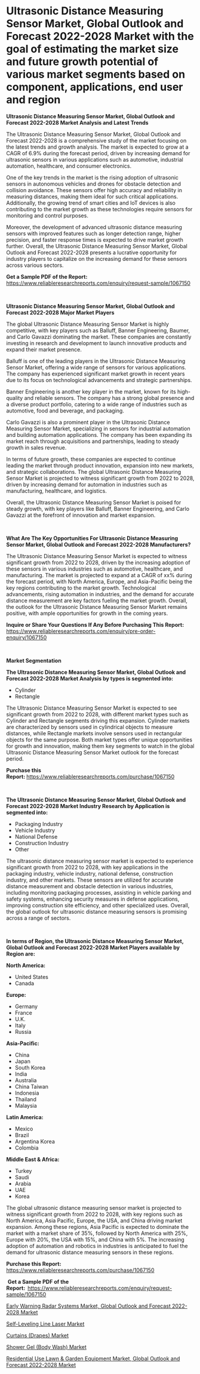 <p><h1>Ultrasonic Distance Measuring Sensor Market, Global Outlook and Forecast 2022-2028 Market with the goal of estimating the market size and future growth potential of various market segments based on component, applications, end user and region</h1></p><p><strong>Ultrasonic Distance Measuring Sensor Market, Global Outlook and Forecast 2022-2028 Market Analysis and Latest Trends</strong></p>
<p><p>The Ultrasonic Distance Measuring Sensor Market, Global Outlook and Forecast 2022-2028 is a comprehensive study of the market focusing on the latest trends and growth analysis. The market is expected to grow at a CAGR of 6.9% during the forecast period, driven by increasing demand for ultrasonic sensors in various applications such as automotive, industrial automation, healthcare, and consumer electronics. </p><p>One of the key trends in the market is the rising adoption of ultrasonic sensors in autonomous vehicles and drones for obstacle detection and collision avoidance. These sensors offer high accuracy and reliability in measuring distances, making them ideal for such critical applications. Additionally, the growing trend of smart cities and IoT devices is also contributing to the market growth as these technologies require sensors for monitoring and control purposes. </p><p>Moreover, the development of advanced ultrasonic distance measuring sensors with improved features such as longer detection range, higher precision, and faster response times is expected to drive market growth further. Overall, the Ultrasonic Distance Measuring Sensor Market, Global Outlook and Forecast 2022-2028 presents a lucrative opportunity for industry players to capitalize on the increasing demand for these sensors across various sectors.</p></p>
<p><strong>Get a Sample PDF of the Report:&nbsp;</strong> <a href="https://www.reliableresearchreports.com/enquiry/request-sample/1067150">https://www.reliableresearchreports.com/enquiry/request-sample/1067150</a></p>
<p>&nbsp;</p>
<p><strong>Ultrasonic Distance Measuring Sensor Market, Global Outlook and Forecast 2022-2028 Major Market Players</strong></p>
<p><p>The global Ultrasonic Distance Measuring Sensor Market is highly competitive, with key players such as Balluff, Banner Engineering, Baumer, and Carlo Gavazzi dominating the market. These companies are constantly investing in research and development to launch innovative products and expand their market presence.</p><p>Balluff is one of the leading players in the Ultrasonic Distance Measuring Sensor Market, offering a wide range of sensors for various applications. The company has experienced significant market growth in recent years due to its focus on technological advancements and strategic partnerships.</p><p>Banner Engineering is another key player in the market, known for its high-quality and reliable sensors. The company has a strong global presence and a diverse product portfolio, catering to a wide range of industries such as automotive, food and beverage, and packaging.</p><p>Carlo Gavazzi is also a prominent player in the Ultrasonic Distance Measuring Sensor Market, specializing in sensors for industrial automation and building automation applications. The company has been expanding its market reach through acquisitions and partnerships, leading to steady growth in sales revenue.</p><p>In terms of future growth, these companies are expected to continue leading the market through product innovation, expansion into new markets, and strategic collaborations. The global Ultrasonic Distance Measuring Sensor Market is projected to witness significant growth from 2022 to 2028, driven by increasing demand for automation in industries such as manufacturing, healthcare, and logistics.</p><p>Overall, the Ultrasonic Distance Measuring Sensor Market is poised for steady growth, with key players like Balluff, Banner Engineering, and Carlo Gavazzi at the forefront of innovation and market expansion.</p></p>
<p>&nbsp;</p>
<p><strong>What Are The Key Opportunities For Ultrasonic Distance Measuring Sensor Market, Global Outlook and Forecast 2022-2028 Manufacturers?</strong></p>
<p><p>The Ultrasonic Distance Measuring Sensor Market is expected to witness significant growth from 2022 to 2028, driven by the increasing adoption of these sensors in various industries such as automotive, healthcare, and manufacturing. The market is projected to expand at a CAGR of xx% during the forecast period, with North America, Europe, and Asia-Pacific being the key regions contributing to the market growth. Technological advancements, rising automation in industries, and the demand for accurate distance measurement are key factors fueling the market growth. Overall, the outlook for the Ultrasonic Distance Measuring Sensor Market remains positive, with ample opportunities for growth in the coming years.</p></p>
<p><strong>Inquire or Share Your Questions If Any Before Purchasing This Report:</strong> <a href="https://www.reliableresearchreports.com/enquiry/pre-order-enquiry/1067150">https://www.reliableresearchreports.com/enquiry/pre-order-enquiry/1067150</a></p>
<p>&nbsp;</p>
<p><strong>Market Segmentation</strong></p>
<p><strong>The Ultrasonic Distance Measuring Sensor Market, Global Outlook and Forecast 2022-2028 Market Analysis by types is segmented into:</strong></p>
<p><ul><li>Cylinder</li><li>Rectangle</li></ul></p>
<p><p>The Ultrasonic Distance Measuring Sensor Market is expected to see significant growth from 2022 to 2028, with different market types such as Cylinder and Rectangle segments driving this expansion. Cylinder markets are characterized by sensors used in cylindrical objects to measure distances, while Rectangle markets involve sensors used in rectangular objects for the same purpose. Both market types offer unique opportunities for growth and innovation, making them key segments to watch in the global Ultrasonic Distance Measuring Sensor Market outlook for the forecast period.</p></p>
<p><strong>Purchase this Report:&nbsp;</strong><a href="https://www.reliableresearchreports.com/purchase/1067150">https://www.reliableresearchreports.com/purchase/1067150</a></p>
<p>&nbsp;</p>
<p><strong>The Ultrasonic Distance Measuring Sensor Market, Global Outlook and Forecast 2022-2028 Market Industry Research by Application is segmented into:</strong></p>
<p><ul><li>Packaging Industry</li><li>Vehicle Industry</li><li>National Defense</li><li>Construction Industry</li><li>Other</li></ul></p>
<p><p>The ultrasonic distance measuring sensor market is expected to experience significant growth from 2022 to 2028, with key applications in the packaging industry, vehicle industry, national defense, construction industry, and other markets. These sensors are utilized for accurate distance measurement and obstacle detection in various industries, including monitoring packaging processes, assisting in vehicle parking and safety systems, enhancing security measures in defense applications, improving construction site efficiency, and other specialized uses. Overall, the global outlook for ultrasonic distance measuring sensors is promising across a range of sectors.</p></p>
<p>&nbsp;</p>
<p><strong>In terms of Region, the Ultrasonic Distance Measuring Sensor Market, Global Outlook and Forecast 2022-2028 Market Players available by Region are:</strong></p>
<p>
    <p> <strong> North America: </strong>
        <ul>
            <li>United States</li>
            <li>Canada</li>
        </ul>
        </p> 
    <p> <strong> Europe: </strong>
        <ul>
            <li>Germany</li>
            <li>France</li>
            <li>U.K.</li>
            <li>Italy</li>
            <li>Russia</li>
        </ul>
        </p> 
    <p> <strong> Asia-Pacific: </strong>
        <ul>
            <li>China</li>
            <li>Japan</li>
            <li>South Korea</li>
            <li>India</li>
            <li>Australia</li>
            <li>China Taiwan</li>
            <li>Indonesia</li>
            <li>Thailand</li>
            <li>Malaysia</li>
        </ul>
        </p> 
    <p> <strong> Latin America: </strong>
        <ul>
            <li>Mexico</li>
            <li>Brazil</li>
            <li>Argentina Korea</li>
            <li>Colombia</li>
        </ul>
        </p> 
    <p> <strong> Middle East & Africa: </strong>
        <ul>
            <li>Turkey</li>
            <li>Saudi</li>
            <li>Arabia</li>
            <li>UAE</li>
            <li>Korea</li>
        </ul>
    </p>
    </p>
<p><p>The global ultrasonic distance measuring sensor market is projected to witness significant growth from 2022 to 2028, with key regions such as North America, Asia Pacific, Europe, the USA, and China driving market expansion. Among these regions, Asia Pacific is expected to dominate the market with a market share of 35%, followed by North America with 25%, Europe with 20%, the USA with 15%, and China with 5%. The increasing adoption of automation and robotics in industries is anticipated to fuel the demand for ultrasonic distance measuring sensors in these regions.</p></p>
<p><strong>Purchase this Report: </strong><a href="https://www.reliableresearchreports.com/purchase/1067150">https://www.reliableresearchreports.com/purchase/1067150</a></p>
<p>&nbsp;<strong>Get a Sample PDF of the Report:&nbsp;&nbsp;</strong><a href="https://www.reliableresearchreports.com/enquiry/request-sample/1067150">https://www.reliableresearchreports.com/enquiry/request-sample/1067150</a></p>
<p><strong></strong></p>
<p><p><a href="https://github.com/indrystar/Market-Research-Report-List-1/blob/main/early-warning-radar-systems-market-global-outlook-and-forecast-2022-2028-market.md">Early Warning Radar Systems Market, Global Outlook and Forecast 2022-2028 Market</a></p><p><a href="https://medium.com/@smriti.reportprime/self-leveling-line-laser-market-insights-into-market-cagr-market-trends-and-growth-strategies-b2959da197ad">Self-Leveling Line Laser Market</a></p><p><a href="https://medium.com/@markkautzer09/curtains-drapes-market-furnishes-information-on-market-share-market-trends-and-market-growth-b0525b675aad">Curtains (Drapes) Market</a></p><p><a href="https://medium.com/@markkautzer09/shower-gel-body-wash-market-trends-forecast-and-competitive-analysis-to-2031-0e103bc3734f">Shower Gel (Body Wash) Market</a></p><p><a href="https://github.com/juniordelafrance/Market-Research-Report-List-1/blob/main/residential-use-lawn-garden-equipment-market-global-outlook-and-forecast-2022-2028-market.md">Residential Use Lawn & Garden Equipment Market, Global Outlook and Forecast 2022-2028 Market</a></p></p>